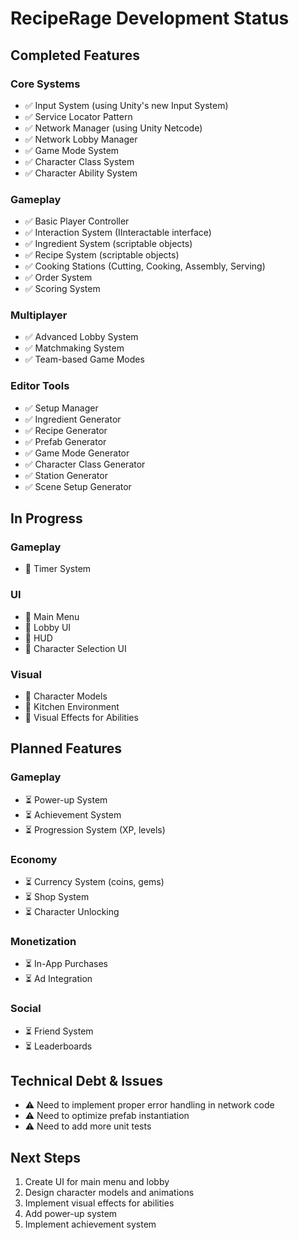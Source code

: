 # RecipeRage Development Status

## Completed Features

### Core Systems
- ✅ Input System (using Unity's new Input System)
- ✅ Service Locator Pattern
- ✅ Network Manager (using Unity Netcode)
- ✅ Network Lobby Manager
- ✅ Game Mode System
- ✅ Character Class System
- ✅ Character Ability System

### Gameplay
- ✅ Basic Player Controller
- ✅ Interaction System (IInteractable interface)
- ✅ Ingredient System (scriptable objects)
- ✅ Recipe System (scriptable objects)
- ✅ Cooking Stations (Cutting, Cooking, Assembly, Serving)
- ✅ Order System
- ✅ Scoring System

### Multiplayer
- ✅ Advanced Lobby System
- ✅ Matchmaking System
- ✅ Team-based Game Modes

### Editor Tools
- ✅ Setup Manager
- ✅ Ingredient Generator
- ✅ Recipe Generator
- ✅ Prefab Generator
- ✅ Game Mode Generator
- ✅ Character Class Generator
- ✅ Station Generator
- ✅ Scene Setup Generator

## In Progress

### Gameplay
- 🔄 Timer System

### UI
- 🔄 Main Menu
- 🔄 Lobby UI
- 🔄 HUD
- 🔄 Character Selection UI

### Visual
- 🔄 Character Models
- 🔄 Kitchen Environment
- 🔄 Visual Effects for Abilities

## Planned Features

### Gameplay
- ⏳ Power-up System
- ⏳ Achievement System
- ⏳ Progression System (XP, levels)

### Economy
- ⏳ Currency System (coins, gems)
- ⏳ Shop System
- ⏳ Character Unlocking

### Monetization
- ⏳ In-App Purchases
- ⏳ Ad Integration

### Social
- ⏳ Friend System
- ⏳ Leaderboards

## Technical Debt & Issues
- ⚠️ Need to implement proper error handling in network code
- ⚠️ Need to optimize prefab instantiation
- ⚠️ Need to add more unit tests

## Next Steps
1. Create UI for main menu and lobby
2. Design character models and animations
3. Implement visual effects for abilities
4. Add power-up system
5. Implement achievement system
